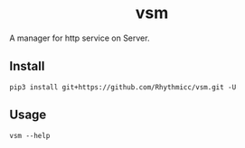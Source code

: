 <h1 style="text-align: center"> vsm </h1>

A manager for http service on Server.

## Install

```shell
pip3 install git+https://github.com/Rhythmicc/vsm.git -U
```

## Usage

```shell
vsm --help
```
